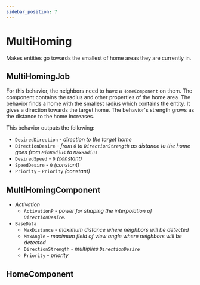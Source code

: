 ```yaml
---
sidebar_position: 7
---
```


# MultiHoming

Makes entities go towards the smallest of home areas they are currently in.

## MultiHomingJob

For this behavior, the neighbors need to have a `HomeComponent` on them. The component contains the radius and other properties of the home area. The behavior finds a home with the smallest radius which contains the entity. It gives a direction towards the target home. The behavior's strength grows as the distance to the home increases.

This behavior outputs the following: 
- `DesiredDirection` - *direction to the target home*
- `DirectionDesire` - *from `0` to `DirectionStrength` as distance to the home goes from `MinRadius` to `MaxRadius`*
- `DesiredSpeed` - `0` *(constant)*
- `SpeedDesire` - `0` *(constant)*
- `Priority` -  `Priority` *(constant)*

## MultiHomingComponent

- *Activation*
    - `ActivationP` - *power for shaping the interpolation of `DirectionDesire`.*
- `BaseData`
    - `MaxDistance` - *maximum distance where neighbors will be detected*
    - `MaxAngle` - *maximum field of view angle where neighbors will be detected*
    - `DirectionStrength` - *multiplies `DirectionDesire`*
    - `Priority` - *priority*


## HomeComponent